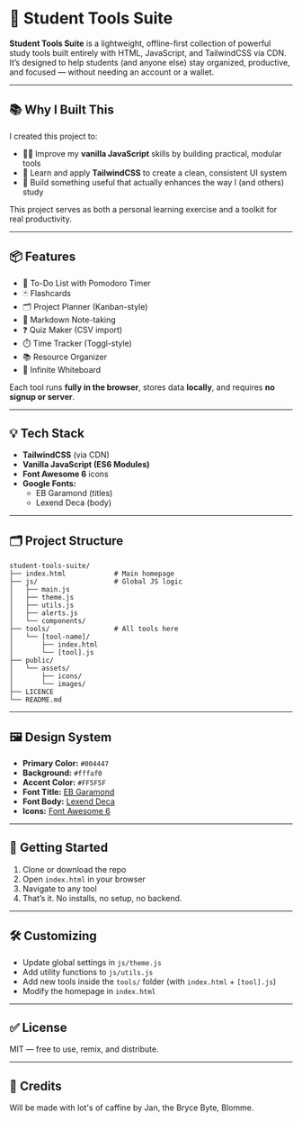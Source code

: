 # 🧠 Student Tools Suite

**Student Tools Suite** is a lightweight, offline-first collection of powerful study tools built entirely with HTML, JavaScript, and TailwindCSS via CDN.  
It’s designed to help students (and anyone else) stay organized, productive, and focused — without needing an account or a wallet.

---

## 📚 Why I Built This

I created this project to:

- 👨‍💻 Improve my **vanilla JavaScript** skills by building practical, modular tools
- 🎨 Learn and apply **TailwindCSS** to create a clean, consistent UI system
- 🧩 Build something useful that actually enhances the way I (and others) study

This project serves as both a personal learning exercise and a toolkit for real productivity.

---

## 📦 Features

- 📝 To-Do List with Pomodoro Timer  
- 🃏 Flashcards  
- 🗂️ Project Planner (Kanban-style)  
- 📓 Markdown Note-taking  
- ❓ Quiz Maker (CSV import)  
- ⏱️ Time Tracker (Toggl-style)  
- 📚 Resource Organizer  
- 🧾 Infinite Whiteboard  

Each tool runs **fully in the browser**, stores data **locally**, and requires **no signup or server**.

---

## 💡 Tech Stack

- **TailwindCSS** (via CDN)
- **Vanilla JavaScript (ES6 Modules)**
- **Font Awesome 6** icons
- **Google Fonts:**
  - EB Garamond (titles)
  - Lexend Deca (body)

---

## 🗂️ Project Structure

```
student-tools-suite/
├── index.html            # Main homepage
├── js/                   # Global JS logic
│   ├── main.js
│   ├── theme.js
│   ├── utils.js
│   ├── alerts.js
│   └── components/
├── tools/                # All tools here
│   └── [tool-name]/
│       ├── index.html
│       └── [tool].js
├── public/
│   └── assets/
│       ├── icons/
│       └── images/
├── LICENCE
└── README.md
```

---

## 🖼️ Design System

- **Primary Color:** `#004447`
- **Background:** `#fffaf0`
- **Accent Color:** `#FF5F5F`
- **Font Title:** [EB Garamond](https://fonts.google.com/specimen/EB+Garamond)  
- **Font Body:** [Lexend Deca](https://fonts.google.com/specimen/Lexend+Deca)  
- **Icons:** [Font Awesome 6](https://cdnjs.cloudflare.com/ajax/libs/font-awesome/6.0.0/css/all.min.css)

---

## 🚀 Getting Started

1. Clone or download the repo
2. Open `index.html` in your browser
3. Navigate to any tool
4. That’s it. No installs, no setup, no backend.

---

## 🛠️ Customizing

- Update global settings in `js/theme.js`
- Add utility functions to `js/utils.js`
- Add new tools inside the `tools/` folder (with `index.html` + `[tool].js`)
- Modify the homepage in `index.html`

---

## ✅ License

MIT — free to use, remix, and distribute.

---

## 💬 Credits

Will be made with lot's of caffine by Jan, the Bryce Byte, Blomme.

